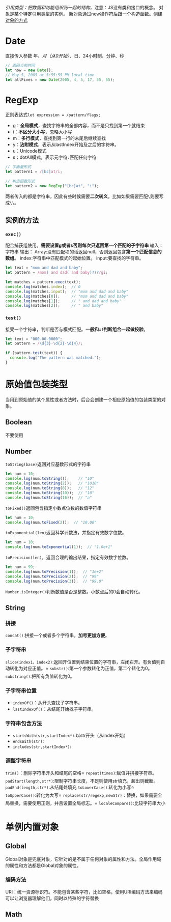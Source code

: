 *引用类型：把数据和功能组织到一起的结构*，注意：JS没有类和接口的概念。
对象是某个特定引用类型的实例。
新对象通过new操作符后跟一个构造函数。[创建对象的方式](obsidian://open?vault=my_ob&file=%E5%89%8D%E7%AB%AF%2Fjavascript%2F%E5%88%9B%E5%BB%BA%E5%AF%B9%E8%B1%A1%E7%9A%84%E6%96%B9%E5%BC%8F)
# Date
直接传入参数 年、*月（从0开始）*、日、24小时制、分钟、秒
```js
// 返回当前时间
let now = new Date();
// May 5, 2005 at 5:55:55 PM local time
let allFives = new Date(2005, 4, 5, 17, 55, 55);
```
# RegExp
正则表达式`let expression = /pattern/flags;`
- g：**全局模式**，查找字符串的全部内容，而不是只找到第一个就结束
- i：**不区分大小写**，忽略大小写
- m：**多行模式**，查找到第一行的末尾后继续查找
- y：**沾附模式**，表示从lastIndex开始及之后的字符串。
- u：Unicode模式
- s：dotAll模式，表示元字符`.`匹配任何字符

```js
// 字面量形式
let pattern1 = /[bc]at/i;
         
// 构造函数形式
let pattern2 = new RegExp("[bc]at", "i");
```
两者传入的都是字符串，因此有些时候需要**二次转义**。比如如果需要匹配`\`则要写成`\\`。
## 实例的方法
### `exec()`
配合捕获组使用。**需要设置g或者s否则每次只返回第一个匹配的子字符串**
输入：字符串
输出：
Array:没有匹配项的话返回null，否则返回包含**第一个匹配信息的数组**。
index:字符串中匹配模式的起始位置。
input:要查找的字符串。
```js
let text = "mom and dad and baby";
let pattern = /mom( and dad( and baby)?)?/gi;
         
let matches = pattern.exec(text);
console.log(matches.index);  // 0
console.log(matches.input);  // "mom and dad and baby"
console.log(matches[0]);     // "mom and dad and baby"
console.log(matches[1]);     // " and dad and baby"
console.log(matches[2]);     // " and baby"
```
### `test()`
接受一个字符串，判断是否与模式匹配。**一般和`if`判断组合一起做校验**。
```js
let text = "000-00-0000";    
let pattern = /\d{3}-\d{2}-\d{4}/;
         
if (pattern.test(text)) {
  console.log("The pattern was matched.");
}
```
# 原始值包装类型
当用到原始值的某个属性或者方法时，后台会创建一个相应原始值的包装类型的对象。
## Boolean
不要使用
## Number
`toString(base)`返回对应基数形式的字符串
```js
let num = 10;
console.log(num.toString());    // "10"
console.log(num.toString(2));   // "1010"
console.log(num.toString(8));   // "12"
console.log(num.toString(10));  // "10"
console.log(num.toString(16));  // "a"
```
`toFixed()`返回包含指定小数点位数的数值字符串
```js
let num = 10;
console.log(num.toFixed(2));  // "10.00"
```
`toExponential(len)`返回科学计数法，并指定有效数字位数。
```js
let num = 10;
console.log(num.toExponential(1));  // "1.0e+1"
```
`toPrecision(len)`，返回合理的输出结果，指定有效数字位数。
```js
let num = 99;
console.log(num.toPrecision(1));  // "1e+2"
console.log(num.toPrecision(2));  // "99"
console.log(num.toPrecision(3));  // "99.0"
```
`Number.isInteger()`判断数值是否是整数。小数点后的0会自动转化。
## String
### 拼接
`concat()`:拼接一个或者多个字符串，**加号更加方便**。
### 子字符串
`slice(index1，index2)`:返回开位置到结束位置的字符串，左闭右开。有负值则自动转化为对应正值。⭐
`substr()`:第一个参数转化为正值，第二个转化为0。
`substring()`:把所有负值转化为0。
### 子字符串位置
- `indexOf()`：从开头查找子字符串。
- `lastIndexOf()`：从结尾开始找子字符串。
### 字符串包含方法
- `startsWith(str,startIndex*)`:以str开头（从index开始）
- `endsWith(str)`:
- `includes(str,startIndex*)`:
### 调整字符串
`trim()`：删除字符串开头和结尾的空格⭐
`repeat(times)`:赋值并拼接字符串。
`padStart(length,str*)`:限制字符串长度，不足则使用str填充，超出则截断。
`padEnd(length,str*)`:从结尾处填充
`toLowerCase()`:转化为小写⭐
`toUpperCase()`:转化为大写⭐
`replace(str/regexp,newStr)`：替换，如果需要全局替换，需要使用正则，并且设置全局标志。⭐
`localeCompare()`:比较字符串大小
# 单例内置对象
## Global
Global对象是兜底对象，它针对的是不属于任何对象的属性和方法。全局作用域的属性和方法都是Global对象的属性。
### 编码方法
URI：统一资源标识符。不能包含某些字符，比如空格，使用URI编码方法来编码可以让浏览器理解他们，同时以特殊的字符替换
## Math